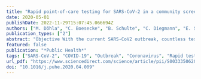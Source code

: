 ```yaml
---
title: "Rapid point-of-care testing for SARS-CoV-2 in a community screening setting shows low sensitivity"
date: 2020-05-01
publishDate: 2022-11-29T15:07:45.066694Z
authors: ["M. Döhla", "C. Boesecke", "B. Schulte", "C. Diegmann", "E. Sib", "E. Richter", "M. Eschbach-Bludau", "S. Aldabbagh", "B. Marx", "A. -M. Eis-Hübinger", "R. M. Schmithausen", "H. Streeck"]
publication_types: ["2"]
abstract: "Objective With the current SARS-CoV2 outbreak, countless tests need to be performed on potential symptomatic individuals, contacts and travellers. The gold standard is a quantitative polymerase chain reaction (qPCR)–based system taking several hours to confirm positivity. For effective public health containment measures, this time span is too long. We therefore evaluated a rapid test in a high-prevalence community setting. Study design Thirty-nine randomly selected individuals at a COVID-19 screening centre were simultaneously tested via qPCR and a rapid test. Ten previously diagnosed individuals with known SARS-CoV-2 infection were also analysed. Methods The evaluated rapid test is an IgG/IgM–based test for SARS-CoV-2 with a time to result of 20 min. Two drops of blood are needed for the test performance. Results Of 49 individuals, 22 tested positive by repeated qPCR. In contrast, the rapid test detected only eight of those positive correctly (sensitivity: 36.4%). Of the 27 qPCR-negative individuals, 24 were detected correctly (specificity: 88.9%). Conclusion Given the low sensitivity, we recommend not to rely on an antibody-based rapid test for public health measures such as community screenings."
featured: false
publication: "*Public Health*"
tags: ["SARS-CoV-2", "COVID-19", "Outbreak", "Coronavirus", "Rapid test"]
url_pdf: "https://www.sciencedirect.com/science/article/pii/S0033350620301141"
doi: "10.1016/j.puhe.2020.04.009"
---
```


